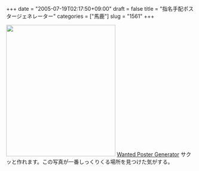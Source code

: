 +++
date = "2005-07-19T02:17:50+09:00"
draft = false
title = "指名手配ポスタージェネレーター"
categories = ["馬鹿"]
slug = "1561"
+++

<img src="http://ieiriblog.jugem.jp/?image=4207" width="292" height="353" alt="" class="pict" />
<a href="http://www.glassgiant.com/misc_wanted_poster.php" target="_blank">Wanted Poster Generator</a>
サクッと作れます。この写真が一番しっくりくる場所を見つけた気がする。

